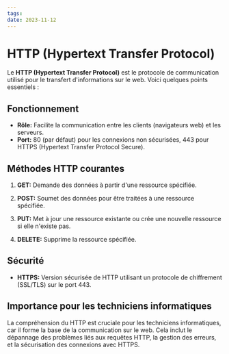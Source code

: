 ```yaml
---
tags: 
date: 2023-11-12
---
```

# HTTP (Hypertext Transfer Protocol)

Le **HTTP (Hypertext Transfer Protocol)** est le protocole de communication utilisé pour le transfert d'informations sur le web. Voici quelques points essentiels :

## Fonctionnement

- **Rôle:** Facilite la communication entre les clients (navigateurs web) et les serveurs.
- **Port:** 80 (par défaut) pour les connexions non sécurisées, 443 pour HTTPS (Hypertext Transfer Protocol Secure).

## Méthodes HTTP courantes

1. **GET:** Demande des données à partir d'une ressource spécifiée.
    
2. **POST:** Soumet des données pour être traitées à une ressource spécifiée.
    
3. **PUT:** Met à jour une ressource existante ou crée une nouvelle ressource si elle n'existe pas.
    
4. **DELETE:** Supprime la ressource spécifiée.
    

## Sécurité

- **HTTPS:** Version sécurisée de HTTP utilisant un protocole de chiffrement (SSL/TLS) sur le port 443.

## Importance pour les techniciens informatiques

La compréhension du HTTP est cruciale pour les techniciens informatiques, car il forme la base de la communication sur le web. Cela inclut le dépannage des problèmes liés aux requêtes HTTP, la gestion des erreurs, et la sécurisation des connexions avec HTTPS.